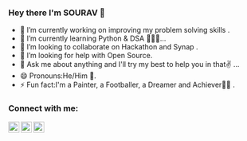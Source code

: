 ### Hey there I'm SOURAV 👋

- 🔭 I’m currently working on improving my problem solving skills .
- 🌱 I’m currently learning Python & DSA  👨🏻‍🎓...
- 👯 I’m looking to collaborate on Hackathon and Synap .
- 🤔 I’m looking for help with Open Source.
- 💬 Ask me about anything and I'll try my best to help you in that✌ ...
- 😄 Pronouns:He/Him 🤵.
- ⚡ Fun fact:I'm a Painter, a Footballer, a Dreamer and Achiever🤵✨  .
### Connect with me:

 [<img align="left" alt="sourav | Twitter" width="22px" src="https://cdn.jsdelivr.net/npm/simple-icons@v3/icons/twitter.svg" />][twitter]
 [<img align="left" alt="sourav | LinkedIn" width="22px" src="https://cdn.jsdelivr.net/npm/simple-icons@v3/icons/linkedin.svg" />][linkedin]
 [<img align="left" alt="sourav | Instagram" width="22px" src="https://cdn.jsdelivr.net/npm/simple-icons@v3/icons/instagram.svg" />][instagram]


 [twitter]: https://twitter.com/iam_Breach
 [instagram]: https://instagram.com/iamsourav_01
 [linkedin]: https://linkedin.com/in/sourav-rakshit-40b605185

